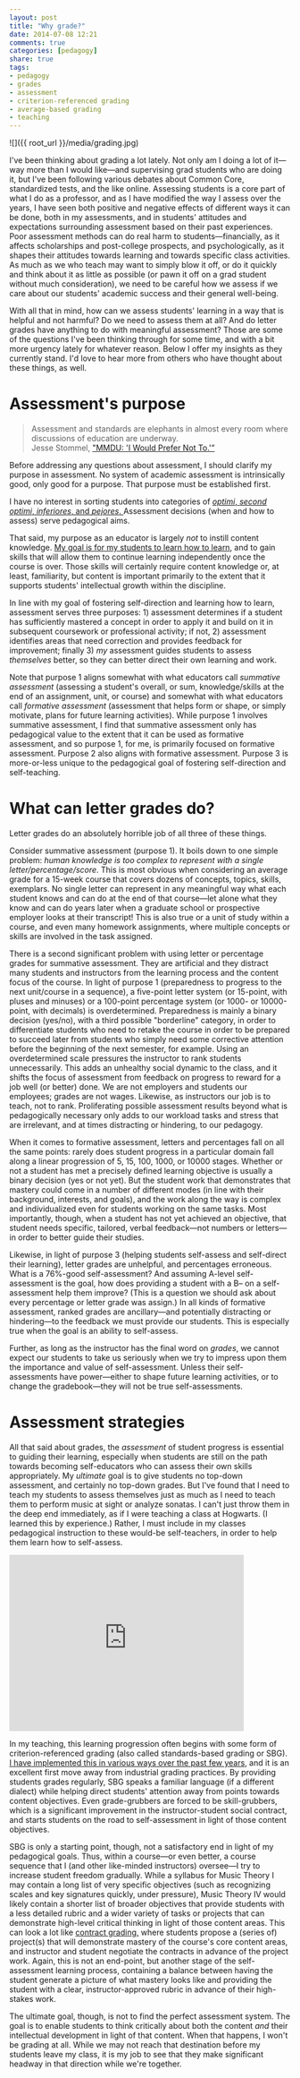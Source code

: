 ```yaml
---
layout: post
title: "Why grade?"
date: 2014-07-08 12:21
comments: true
categories: [pedagogy]
share: true
tags:
- pedagogy  
- grades  
- assessment  
- criterion-referenced grading  
- average-based grading  
- teaching
---
```


![]({{ root_url }}/media/grading.jpg)

I've been thinking about grading a lot lately. Not only am I doing a lot of it—way more than I would like—and supervising grad students who are doing it, but I've been following various debates about Common Core, standardized tests, and the like online. Assessing students is a core part of what I do as a professor, and as I have modified the way I assess over the years, I have seen both positive and negative effects of different ways it can be done, both in my assessments, and in students' attitudes and expectations surrounding assessment based on their past experiences. Poor assessment methods can do real harm to students—financially, as it affects scholarships and post-college prospects, and psychologically, as it shapes their attitudes towards learning and towards specific class activities. As much as we who teach may want to simply blow it off, or do it quickly and think about it as little as possible (or pawn it off on a grad student without much consideration), we need to be careful how we assess if we care about our students' academic success and their general well-being.

With all that in mind, how can we assess students' learning in a way that is helpful and not harmful? Do we need to assess them at all? And do letter grades have anything to do with meaningful assessment? Those are some of the questions I've been thinking through for some time, and with a bit more urgency lately for whatever reason. Below I offer my insights as they currently stand. I'd love to hear more from others who have thought about these things, as well.

# Assessment's purpose

> Assessment and standards are elephants in almost every room where discussions of education are underway.  
> Jesse Stommel, ["MMDU: 'I Would Prefer Not To.'”](http://www.hybridpedagogy.com/page-two/mmdu-prefer/)

Before addressing any questions about assessment, I should clarify my purpose in assessment. No system of academic assessment is intrinsically good, only good for a purpose. That purpose must be established first.

I have no interest in sorting students into categories of [*optimi*, *second optimi*, *inferiores*, and *pejores*. ](http://books.google.com/books?id=R1QH0db2xGsC&pg=PA4&lpg=PA4&dq=optimi+inferiores+pejores+yale&source=bl&ots=hEtfl96o06&sig=lIzK9FIjVjp8W4cutgQ7puZ5Ezs&hl=en&sa=X&ei=hFO8U5nMCoGmyASR8IL4Dg&ved=0CB4Q6AEwAA) Assessment decisions (when and how to assess) serve pedagogical aims.

That said, my purpose as an educator is largely *not* to instill content knowledge. [My goal is for my students to learn how to learn](http://www.hybridpedagogy.com/journal/open-letter-students), and to gain skills that will allow them to continue learning independently once the course is over. Those skills will certainly require content knowledge or, at least, familiarity, but content is important primarily to the extent that it supports students' intellectual growth within the discipline.

In line with my goal of fostering self-direction and learning how to learn, assessment serves three purposes: 1) assessment determines if a student has sufficiently mastered a concept in order to apply it and build on it in subsequent coursework or professional activity; if not, 2) assessment identifies areas that need correction and provides feedback for improvement; finally 3) *my* assessment guides students to assess *themselves* better, so they can better direct their own learning and work.

Note that purpose 1 aligns somewhat with what educators call *summative assessment* (assessing a student's overall, or sum, knowledge/skills at the end of an assignment, unit, or course) and somewhat with what educators call *formative assessment* (assessment that helps form or shape, or simply motivate, plans for future learning activities). While purpose 1 involves summative assessment, I find that summative assessment only has pedagogical value to the extent that it can be used as formative assessment, and so purpose 1, for me, is primarily focused on formative assessment. Purpose 2 also aligns with formative assessment. Purpose 3 is more-or-less unique to the pedagogical goal of fostering self-direction and self-teaching.

# What can letter grades do? #

Letter grades do an absolutely horrible job of all three of these things.

Consider summative assessment (purpose 1). It boils down to one simple problem: *human knowledge is too complex to represent with a single letter/percentage/score*. This is most obvious when considering an average grade for a 15-week course that covers dozens of concepts, topics, skills, exemplars. No single letter can represent in any meaningful way what each student knows and can do at the end of that course—let alone what they know and can do years later when a graduate school or prospective employer looks at their transcript! This is also true or a unit of study within a course, and even many homework assignments, where multiple concepts or skills are involved in the task assigned.

There is a second significant problem with using letter or percentage grades for summative assessment. They are artificial and they distract many students and instructors from the learning process and the content focus of the course. In light of purpose 1 (preparedness to progress to the next unit/course in a sequence), a five-point letter system (or 15-point, with pluses and minuses) or a 100-point percentage system (or 1000- or 10000-point, with decimals) is overdetermined. Preparedness is mainly a binary decision (yes/no), with a third possible "borderline" category, in order to differentiate students who need to retake the course in order to be prepared to succeed later from students who simply need some corrective attention before the beginning of the next semester, for example. Using an overdetermined scale pressures the instructor to rank students unnecessarily. This adds an unhealthy social dynamic to the class, and it shifts the focus of assessment from feedback on progress to reward for a job well (or better) done. We are not employers and students our employees; grades are not wages. Likewise, as instructors our job is to teach, not to rank. Proliferating possible assessment results beyond what is pedagogically necessary only adds to our workload tasks and stress that are irrelevant, and at times distracting or hindering, to our pedagogy.

When it comes to formative assessment, letters and percentages fall on all the same points: rarely does student progress in a particular domain fall along a linear progression of 5, 15, 100, 1000, or 10000 stages. Whether or not a student has met a precisely defined learning objective is usually a binary decision (yes or not yet). But the student work that demonstrates that mastery could come in a number of different modes (in line with their background, interests, and goals), and the work along the way is complex and individualized even for students working on the same tasks. Most importantly, though, when a student has not yet achieved an objective, that student needs specific, tailored, verbal feedback—not numbers or letters—in order to better guide their studies.

Likewise, in light of purpose 3 (helping students self-assess and self-direct their learning), letter grades are unhelpful, and percentages erroneous. What is a 76%-good self-assessment? And assuming A-level self-assessment is the goal, how does providing a student with a B– on a self-assessment help them improve? (This is a question we should ask about every percentage or letter grade was assign.) In all kinds of formative assessment, ranked grades are ancillary—and potentially distracting or hindering—to the feedback we must provide our students. This is especially true when the goal is an ability to self-assess.

Further, as long as the instructor has the final word on *grades*, we cannot expect our students to take us seriously when we try to impress upon them the importance and value of self-assessment. Unless their self-assessments have power—either to shape future learning activities, or to change the gradebook—they will not be true self-assessments.

# Assessment strategies #

All that said about grades, the *assessment* of student progress is essential to guiding their learning, especially when students are still on the path towards becoming self-educators who can assess their own skills appropriately. My *ultimate* goal is to give students no top-down assessment, and certainly no top-down grades. But I've found that I need to teach my students to assess themselves just as much as I need to teach them to perform music at sight or analyze sonatas. I can't just throw them in the deep end immediately, as if I were teaching a class at Hogwarts. (I learned this by experience.) Rather, I must include in my classes pedagogical instruction to these would-be self-teachers, in order to help them learn how to self-assess.

<iframe width="420" height="315" src="http://www.youtube.com/embed/nAQBzjE-kvI" frameborder="0" allowfullscreen></iframe>

In my teaching, this learning progression often begins with some form of criterion-referenced grading (also called standards-based grading or SBG). [I have implemented this in various ways over the past few years](http://kris.shaffermusic.com/tags/#criterion-referenced%20grading), and it is an excellent first move away from industrial grading practices. By providing students grades regularly, SBG speaks a familiar language (if a different dialect) while helping direct students' attention away from points towards content objectives. Even grade-grubbers are forced to be skill-grubbers, which is a significant improvement in the instructor-student social contract, and starts students on the road to self-assessment in light of those content objectives.

SBG is only a starting point, though, not a satisfactory end in light of my pedagogical goals. Thus, within a course—or even better, a course sequence that I (and other like-minded instructors) oversee—I try to increase student freedom gradually. While a syllabus for Music Theory I may contain a long list of very specific objectives (such as recognizing scales and key signatures quickly, under pressure), Music Theory IV would likely contain a shorter list of broader objectives that provide students with a less detailed rubric and a wider variety of tasks or projects that can demonstrate high-level critical thinking in light of those content areas. This can look a lot like [contract grading,](http://www.hastac.org/blogs/cathy-davidson/how-crowdsource-grading) where students propose a (series of) project(s) that will demonstrate mastery of the course's core content areas, and instructor and student negotiate the contracts in advance of the project work. Again, this is not an end-point, but another stage of the self-assessment learning process, containing a balance between having the student generate a picture of what mastery looks like and providing the student with a clear, instructor-approved rubric in advance of their high-stakes work.

The ultimate goal, though, is not to find the perfect assessment system. The goal is to enable students to think critically about both the content *and* their intellectual development in light of that content. When that happens, I won't be grading at all. While we may not reach that destination before my students leave my class, it is my job to see that they make significant headway in that direction while we're together.
